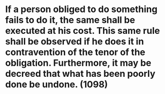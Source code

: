 # If a person obliged to do something fails to do it, the same shall be executed at his cost. This same rule shall be observed if he does it in contravention of the tenor of the obligation. Furthermore, it may be decreed that what has been poorly done be undone. (1098)